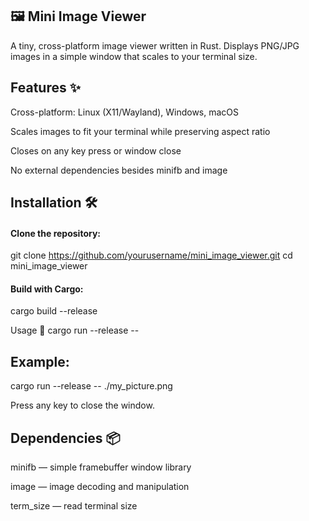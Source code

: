 ## 🖼️ Mini Image Viewer

A tiny, cross-platform image viewer written in Rust.
Displays PNG/JPG images in a simple window that scales to your terminal size.

## Features ✨

Cross-platform: Linux (X11/Wayland), Windows, macOS

Scales images to fit your terminal while preserving aspect ratio

Closes on any key press or window close

No external dependencies besides minifb and image

## Installation 🛠️

#### Clone the repository:

git clone https://github.com/yourusername/mini_image_viewer.git
cd mini_image_viewer


#### Build with Cargo:

cargo build --release

Usage 🚀
cargo run --release -- <path-to-image>


## Example:

cargo run --release -- ./my_picture.png


Press any key to close the window.

## Dependencies 📦

minifb
 — simple framebuffer window library

image
 — image decoding and manipulation

term_size
 — read terminal size
